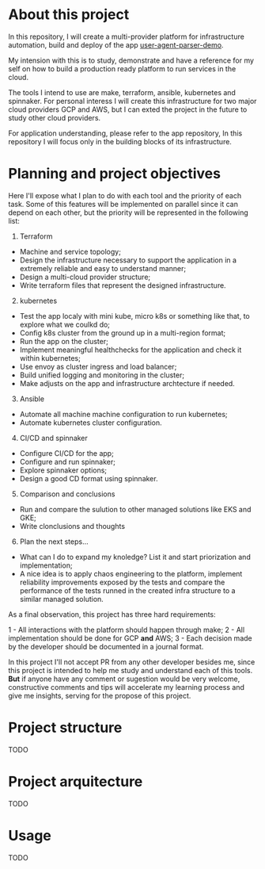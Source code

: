 # About this project

In this repository, I will create a multi-provider platform for infrastructure automation, build and deploy of the app [user-agent-parser-demo](https://github.com/lucastt/useragent-parser-demo).

My intension with this is to study, demonstrate and have a reference for my self on how to build a production ready platform to run services in the cloud.

The tools I intend to use are make, terraform, ansible, kubernetes and spinnaker. For personal interess I will create this infrastructure for two major cloud providers GCP and AWS, but I can exted the project in the future to study other cloud providers.

For application understanding, please refer to the app repository, In this repository I will focus only in the building blocks of its infrastructure.

# Planning and project objectives

Here I'll expose what I plan to do with each tool and the priority of each task. Some of this features will be implemented on parallel since it can depend on each other, but the priority will be represented in the following list:

1. Terraform

  - Machine and service topology;
  - Design the infrastructure necessary to support the application in a extremely reliable and easy to understand manner;
  - Design a multi-cloud provider structure;
  - Write terraform files that represent the designed infrastructure.
  
2. kubernetes

  - Test the app localy with mini kube, micro k8s or something like that, to explore what we coulkd do;
  - Config k8s cluster from the ground up in a multi-region format;
  - Run the app on the cluster;
  - Implement meaningful healthchecks for the application and check it within kubernetes;
  - Use envoy as cluster ingress and load balancer;
  - Build unified logging and monitoring in the cluster;
  - Make adjusts on the app and infrastructure archtecture if needed.
  
3. Ansible

  - Automate all machine machine configuration to run kubernetes;
  - Automate kubernetes cluster configuration.
  
4. CI/CD and spinnaker

  - Configure CI/CD for the app;
  - Configure and run spinnaker;
  - Explore spinnaker options;
  - Design a good CD format using spinnaker.
  
5. Comparison and conclusions

  - Run and compare the sulution to other managed solutions like EKS and GKE;
  - Write clonclusions and thoughts
  
6. Plan the next steps...

  - What can I do to expand my knoledge? List it and start priorization and implementation;
  - A nice idea is to apply chaos engineering to the platform, implement reliability improvements exposed by the tests and compare the performance of the tests runned in the created infra structure to a similar managed solution. 
  
  
As a final observation, this project has three hard requirements:

1 - All interactions with the platform should happen through make;
2 - All implementation should be done for GCP **and** AWS;
3 - Each decision made by the developer should be documented in a journal format.


In this project I'll not accept PR from any other developer besides me, since this project is intended to help me study and understand each of this tools. **But** if anyone have any comment or sugestion would be very welcome, constructive comments and tips will accelerate my learning process and give me insights, serving for the propose of this project.

# Project structure

TODO

# Project arquitecture

TODO

# Usage

TODO
